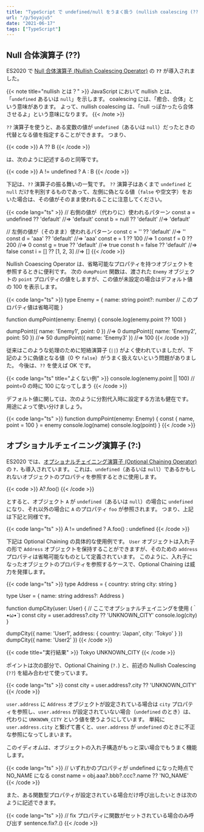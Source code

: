 ```yaml
---
title: "TypeScript で undefined/null をうまく扱う (nullish coalescing (??), optional chaining (?.))"
url: "/p/5oyaju5"
date: "2021-06-17"
tags: ["TypeScript"]
---
```


Null 合体演算子 (??)
----

ES2020 で [Null 合体演算子 (Nullish Coalescing Operator)](https://developer.mozilla.org/ja/docs/Web/JavaScript/Reference/Operators/Nullish_coalescing_operator) の __`??`__ が導入されました。

{{< note title="nullish とは？" >}}
JavaScript において nullish とは、「`undefined` あるいは `null`」を示します。
coalescing には、「癒合、合体」という意味があります。
よって、nullish coalescing は、「null っぽかったら合体させるよ」という意味になります。
{{< /note >}}

`??` 演算子を使うと、ある変数の値が `undefined`（あるいは `null`）だったときの代替となる値を指定することができます。
つまり、

{{< code >}}
A ?? B
{{< /code >}}

は、次のように記述するのと同等です。

{{< code >}}
A != undefined ? A : B
{{< /code >}}

下記は、`??` 演算子の振る舞いの一覧です。
`??` 演算子はあくまで `undefined` と `null` だけを判別するものであって、左側に偽となる値（`false` や空文字）をおいた場合は、その値がそのまま使われることに注意してください。

{{< code lang="ts" >}}
// 右側の値が（代わりに）使われるパターン
const a = undefined ?? 'default'  //=> 'default'
const b = null ?? 'default'       //=> 'default'

// 左側の値が（そのまま）使われるパターン
const c = '' ?? 'default'     //=> ''
const d = 'aaa' ?? 'default'  //=> 'aaa'
const e = 1 ?? 100            //=> 1
const f = 0 ?? 200            //=> 0
const g = true ?? 'default'   //=> true
const h = false ?? 'default'  //=> false
const i = [] ?? [1, 2, 3]     //=> []
{{< /code >}}

Nullish Coaescing Operator は、省略可能なプロパティを持つオブジェクトを参照するときに便利です。
次の `dumpPoint` 関数は、渡された `Enemy` オブジェクトの `point` プロパティの値をしますが、この値が未設定の場合はデフォルト値の 100 を表示します。

{{< code lang="ts" >}}
type Enemy = {
  name: string
  point?: number  // このプロパティ値は省略可能
}

function dumpPoint(enemy: Enemy) {
  console.log(enemy.point ?? 100)
}

dumpPoint({ name: 'Enemy1', point: 0 })   //=> 0
dumpPoint({ name: 'Enemy2', point: 50 })  //=> 50
dumpPoint({ name: 'Enemy3' })             //=> 100
{{< /code >}}

従来はこのような処理のために短絡演算子 (`||`) がよく使われていましたが、下記のように偽値となる値（0 や `false`）がうまく扱えないという問題がありました。
今後は、`??` を使えば OK です。

{{< code lang="ts" title="よくない例" >}}
console.log(enemy.point || 100)  // point=0 の時に 100 になってしまう
{{< /code >}}

デフォルト値に関しては、次のように分割代入時に設定する方法も健在です。
用途によって使い分けましょう。

{{< code lang="ts" >}}
function dumpPoint(enemy: Enemy) {
  const { name, point = 100 } = enemy
  console.log(name)
  console.log(point)
}
{{< /code >}}


オプショナルチェイニング演算子 (?:)
----

ES2020 では、[オプショナルチェイニング演算子 (Optional Chaining Operator)](https://developer.mozilla.org/ja/docs/Web/JavaScript/Reference/Operators/Optional_chaining) の __`?.`__ も導入されています。
これは、`undefined`（あるいは `null`）であるかもしれないオブジェクトのプロパティを参照するときに使用します。

{{< code >}}
A?.foo()
{{< /code >}}

とすると、オブジェクト `A` が `undefined`（あるいは `null`）の場合に `undefined` になり、それ以外の場合に `A` のプロパティ `foo` が参照されます。
つまり、上記は下記と同様です。

{{< code lang="ts" >}}
A != undefined ? A.foo() : undefined
{{< /code >}}

下記は Optional Chaining の具体的な使用例です。
`User` オブジェクトは入れ子の形で `Address` オブジェクトを保持することができますが、そのための `address` プロパティは省略可能なものとして定義されています。
このように、入れ子になったオブジェクトのプロパティを参照するケースで、Optional Chaining は威力を発揮します。

{{< code lang="ts" >}}
type Address = {
  country: string
  city: string
}

type User = {
  name: string
  address?: Address
}

function dumpCity(user: User) {
  // ここでオプショナルチェイニングを使用 (｀•ω•´)
  const city = user.address?.city ?? 'UNKNOWN_CITY'
  console.log(city)
}

dumpCity({ name: 'User1', address: { country: 'Japan', city: 'Tokyo' } })
dumpCity({ name: 'User2' })
{{< /code >}}

{{< code title="実行結果" >}}
Tokyo
UNKNOWN_CITY
{{< /code >}}

ポイントは次の部分で、Optional Chaining (`?.`) と、前述の Nullish Coalescing (`??`) を組み合わせて使っています。

{{< code lang="ts" >}}
const city = user.address?.city ?? 'UNKNOWN_CITY'
{{< /code >}}

`user.address` に `Address` オブジェクトが設定されている場合は `city` プロパティを参照し、`user.address` が設定されていない場合（`undefined` のとき）は、代わりに `UNKNOWN_CITY` という値を使うようにしています。
単純に `user.address.city` と繋げて書くと、`user.address` が `undefined` のときに不正な参照になってしまいます。

このイディオムは、オブジェクトの入れ子構造がもっと深い場合でもうまく機能します。

{{< code lang="ts" >}}
// いずれかのプロパティが undefined になった時点で NO_NAME になる
const name = obj.aaa?.bbb?.ccc?.name ?? 'NO_NAME'
{{< /code >}}

また、ある関数型プロパティが設定されている場合だけ呼び出したいときは次のように記述できます。

{{< code lang="ts" >}}
// fix プロパティに関数がセットされている場合のみ呼び出す
sentence.fix?.()
{{< /code >}}

